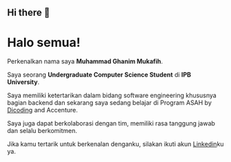 ## Hi there 👋
# Halo semua! 

Perkenalkan nama saya **Muhammad Ghanim Mukafih**.<br>

Saya seorang **Undergraduate Computer Science Student** di **IPB University**.<br>

Saya memiliki ketertarikan dalam bidang software engineering khususnya bagian backend dan sekarang saya sedang belajar di Program ASAH by [Dicoding](dicoding.com) and Accenture.<br>

Saya juga dapat berkolaborasi dengan tim, memiliki rasa tanggung jawab dan selalu berkomitmen.<br>

Jika kamu tertarik untuk berkenalan denganku, silakan ikuti akun [Linkedin](https://www.linkedin.com/in/muhammad-ghanim-mukafih-3b0867286/)ku ya.

<!--
**muhammadghanim/muhammadghanim** is a ✨ _special_ ✨ repository because its `README.md` (this file) appears on your GitHub profile.

Here are some ideas to get you started:

- 🔭 I’m currently working on ...
- 🌱 I’m currently learning ...
- 👯 I’m looking to collaborate on ...
- 🤔 I’m looking for help with ...
- 💬 Ask me about ...
- 📫 How to reach me: ...
- 😄 Pronouns: ...
- ⚡ Fun fact: ...
-->
